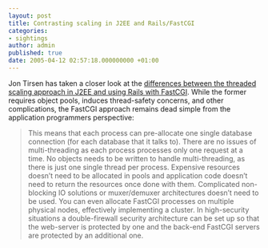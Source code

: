 ```yaml
---
layout: post
title: Contrasting scaling in J2EE and Rails/FastCGI
categories:
- sightings
author: admin
published: true
date: 2005-04-12 02:57:18.000000000 +01:00
---
```

<p>Jon Tirsen has taken a closer look at the <a href="http://blogs.codehaus.org/people/tirsen/archives/001041_ruby_on_rails_and_fastcgi_scaling_using_processes_instead_of_threads.html">differences between the threaded scaling approach in J2EE and using Rails with FastCGI</a>. While the former requires object pools, induces thread-safety concerns, and other complications, the FastCGI approach remains dead simple from the application programmers perspective:</p>
<blockquote>This means that each process can pre-allocate one single database connection (for each database that it talks to). There are no issues of multi-threading as each process processes only one request at a time. No objects needs to be written to handle multi-threading, as there is just one single thread per process. Expensive resources doesn&#8217;t need to be allocated in pools and application code doesn&#8217;t need to return the resources once done with them. Complicated non-blocking IO solutions or muxer/demuxer architectures doesn&#8217;t need to be used. You can even allocate FastCGI processes on multiple physical nodes, effectively implementing a cluster. In high-security situations a double-firewall security architecture can be set up so that the web-server is protected by one and the back-end FastCGI servers are protected by an additional one.</blockquote>